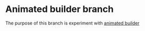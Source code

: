 # Animated builder branch 
The purpose of this branch is experiment with [animated builder](https://www.youtube.com/watch?v=ssz7pJQTokM)